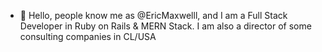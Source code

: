 - 👋 Hello, people know me as @EricMaxwelll, and I am a Full Stack Developer in Ruby on Rails & MERN Stack. I am also a director of some consulting companies in CL/USA
